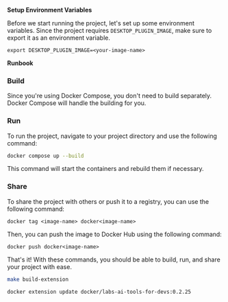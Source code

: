 **Setup Environment Variables**

Before we start running the project, let's set up some environment variables. Since the project requires `DESKTOP_PLUGIN_IMAGE`, make sure to export it as an environment variable.

```shell
export DESKTOP_PLUGIN_IMAGE=<your-image-name>
```

**Runbook**

### Build

Since you're using Docker Compose, you don't need to build separately. Docker Compose will handle the building for you.

### Run

To run the project, navigate to your project directory and use the following command:

```sh
docker compose up --build
```

This command will start the containers and rebuild them if necessary.

### Share

To share the project with others or push it to a registry, you can use the following command:

```shell
docker tag <image-name> docker<image-name>
```

Then, you can push the image to Docker Hub using the following command:

```shell
docker push docker<image-name>
```

That's it! With these commands, you should be able to build, run, and share your project with ease.

```sh
make build-extension
```

```sh
docker extension update docker/labs-ai-tools-for-devs:0.2.25
```
